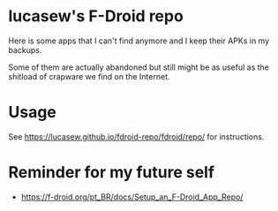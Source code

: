 # lucasew's F-Droid repo

Here is some apps that I can't find anymore and I keep their APKs in my backups.

Some of them are actually abandoned but still might be as useful as the shitload of crapware we find on the Internet.

# Usage
See https://lucasew.github.io/fdroid-repo/fdroid/repo/ for instructions.

# Reminder for my future self

- https://f-droid.org/pt_BR/docs/Setup_an_F-Droid_App_Repo/
